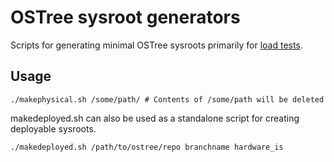 # OSTree sysroot generators

Scripts for generating minimal OSTree sysroots primarily for [load tests](https://github.com/advancedtelematic/ota-load-tests-aktualizr).

## Usage

```
./makephysical.sh /some/path/ # Contents of /some/path will be deleted
```

makedeployed.sh can also be used as a standalone script for creating deployable sysroots.

```
./makedeployed.sh /path/to/ostree/repo branchname hardware_is
```
